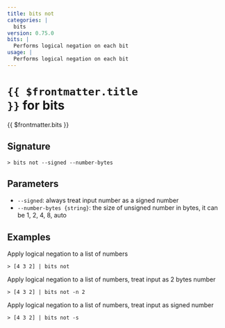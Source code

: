 ```yaml
---
title: bits not
categories: |
  bits
version: 0.75.0
bits: |
  Performs logical negation on each bit
usage: |
  Performs logical negation on each bit
---
```


# <code>{{ $frontmatter.title }}</code> for bits

<div class='command-title'>{{ $frontmatter.bits }}</div>

## Signature

```> bits not --signed --number-bytes```

## Parameters

 -  `--signed`: always treat input number as a signed number
 -  `--number-bytes {string}`: the size of unsigned number in bytes, it can be 1, 2, 4, 8, auto

## Examples

Apply logical negation to a list of numbers
```shell
> [4 3 2] | bits not
```

Apply logical negation to a list of numbers, treat input as 2 bytes number
```shell
> [4 3 2] | bits not -n 2
```

Apply logical negation to a list of numbers, treat input as signed number
```shell
> [4 3 2] | bits not -s
```
